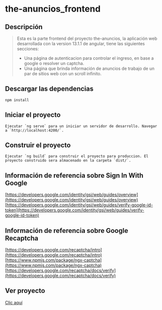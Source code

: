 # the-anuncios_frontend




## Descripción
> Esta es la parte frontend del proyecto the-anuncios, la aplicación web desarrollada con la version 13.1.1 de angular, tiene las siguientes secciones:
> * Una página de autenticacion para controlar el ingreso, en base a google o resolver un captcha.
> * Una página que brinda información de anuncios de trabajo de un par de sitios web con un scroll infinito.


## Descargar las dependencias
```
npm install
```

## Iniciar el proyecto
```
Ejecutar `ng serve` para un iniciar un servidor de desarrollo. Navegar a `http://localhost:4200/`.
```

## Construir el proyecto
```
Ejecutar `ng build` para construir el proyecto para produccion. El proyecto construido sera almacenado en la carpeta `dist/`.
```

## Información de referencia sobre Sign In With Google 

[https://developers.google.com/identity/gsi/web/guides/overview](https://developers.google.com/identity/gsi/web/guides/overview)<br/>
[https://developers.google.com/identity/gsi/web/guides/verify-google-id-token](https://developers.google.com/identity/gsi/web/guides/verify-google-id-token)<br/>


## Información de referencia sobre Google Recaptcha

[https://developers.google.com/recaptcha/intro](https://developers.google.com/recaptcha/intro)<br/>
[https://www.npmjs.com/package/ngx-captcha](https://www.npmjs.com/package/ngx-captcha)<br/>
[https://developers.google.com/recaptcha/docs/verify](https://developers.google.com/recaptcha/docs/verify)<br/>



## Ver proyecto

[Clic aquí](https://the-anuncios.herokuapp.com)



